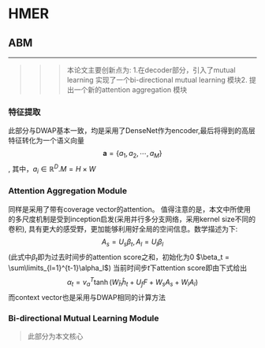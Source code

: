# HMER
## ABM

---
>>> 本论文主要创新点为: 1.在decoder部分，引入了mutual learning 实现了一个bi-directional mutual learning 模块2. 提出一个新的attention aggregation 模块


### 特征提取
此部分与DWAP基本一致，均是采用了DenseNet作为encoder,最后将得到的高层特征转化为一个语义向量$$
\textbf{a} = \{a_1, a_2, \cdots, a_M\}
$$, 其中，$a_i \in \mathbb{R}^D. M = H\times W$

### Attention Aggregation Module
同样是采用了带有coverage vector的attention。
值得注意的是，本文中所使用的多尺度机制是受到inception启发(采用并行多分支网络，采用kernel size不同的卷积), 具有更大的感受野，更加能够利用好全局的空间信息。数学描述为下: $$
A_s = U_s\beta_t, A_l = U_l\beta_l
$$(此式中$\beta_t$即为过去时间步的attention score之和，初始化为0 $\beta_t = \sum\limits_{l=1}^{t-1}\alpha_l$)
当前时间步$t$下attention score即由下式给出$$
\alpha_t = v_a^T\tanh(W_{\hat{h}}\hat{h}_t+U_fF+W_sA_s+W_lA_l)
$$ 而context vector也是采用与DWAP相同的计算方法

### Bi-directional Mutual Learning Module
> 此部分为本文核心
